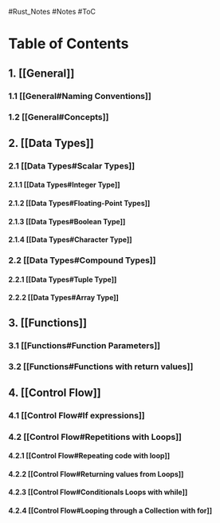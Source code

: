 #Rust_Notes    #Notes    #ToC

# Table of Contents
## 1. [[General]]
### 1.1 [[General#Naming Conventions]]
### 1.2 [[General#Concepts]]

## 2. [[Data Types]]
### 2.1 [[Data Types#Scalar Types]]
#### 2.1.1 [[Data Types#Integer Type]]
#### 2.1.2 [[Data Types#Floating-Point Types]]
#### 2.1.3 [[Data Types#Boolean Type]]
#### 2.1.4 [[Data Types#Character Type]]
### 2.2 [[Data Types#Compound Types]]
#### 2.2.1 [[Data Types#Tuple Type]]
#### 2.2.2 [[Data Types#Array Type]]
## 3. [[Functions]]
### 3.1 [[Functions#Function Parameters]]
### 3.2 [[Functions#Functions with return values]]
## 4. [[Control Flow]]
### 4.1 [[Control Flow#If expressions]]
### 4.2 [[Control Flow#Repetitions with Loops]]
#### 4.2.1 [[Control Flow#Repeating code with loop]]
#### 4.2.2 [[Control Flow#Returning values from Loops]]
#### 4.2.3 [[Control Flow#Conditionals Loops with while]]
#### 4.2.4 [[Control Flow#Looping through a Collection with for]]